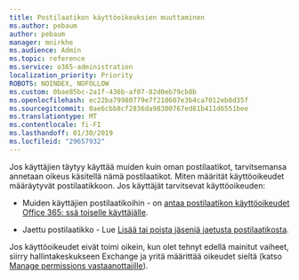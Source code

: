 ```yaml
---
title: Postilaatikon käyttöoikeuksien muuttaminen
ms.author: pebaum
author: pebaum
manager: mnirkhe
ms.audience: Admin
ms.topic: reference
ms.service: o365-administration
localization_priority: Priority
ROBOTS: NOINDEX, NOFOLLOW
ms.custom: 0bae85bc-2a1f-436b-af07-82d0eb79cb8b
ms.openlocfilehash: ec22ba79980779e7f218607e3b4ca7012eb8d35f
ms.sourcegitcommit: 0ae6cbb8cf2836da98300767ed81b411d6551bee
ms.translationtype: MT
ms.contentlocale: fi-FI
ms.lasthandoff: 01/30/2019
ms.locfileid: "29657932"
---
```

Jos käyttäjien täytyy käyttää muiden kuin oman postilaatikot, tarvitsemansa annetaan oikeus käsitellä nämä postilaatikot. Miten määrität käyttöoikeudet määräytyvät postilaatikkoon. Jos käyttäjät tarvitsevat käyttöoikeuden:
  
- Muiden käyttäjien postilaatikoihin - on [antaa postilaatikon käyttöoikeudet Office 365: ssä toiselle käyttäjälle](https://support.office.com/article/give-mailbox-permissions-to-another-user-in-office-365-admin-help-1dbcf12f-a9de-4d1d-b0b3-a227f8a736d8).
    
- Jaettu postilaatikko - Lue [Lisää tai poista jäseniä jaetusta postilaatikosta](https://support.office.com/article/add-or-remove-members-from-a-shared-mailbox-a1cd0ae0-216c-4dc1-8171-bfacfbd4c1a7).
    
Jos käyttöoikeudet eivät toimi oikein, kun olet tehnyt edellä mainitut vaiheet, siirry hallintakeskukseen Exchange ja yritä määrittää oikeudet sieltä (katso [Manage permissions vastaanottajille](https://technet.microsoft.com/library/jj919240%28v=exchg.150%29.aspx)).
  
